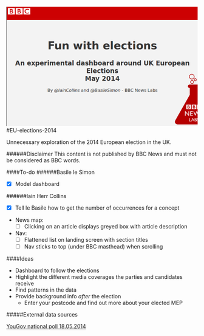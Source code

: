 ![alt tag](https://raw.githubusercontent.com/basilesimon/EU-elections-2014/master/src/sreenshot-readme.png)
#EU-elections-2014

Unnecessary exploration of the 2014 European election in the UK.

######Disclaimer
This content is not published by BBC News and must not be considered as BBC words.

####To-do
######Basile le Simon
- [x] Model dashboard 

######Iain Herr Collins
- [x] Tell le Basile how to get the number of occurrences for a concept
- News map: 
    - [ ] Clicking on an article displays greyed box with article description
- Nav: 
    - [ ] Flattened list on landing screen with section titles
    - [ ] Nav sticks to top (under BBC masthead) when scrolling

####Ideas
- Dashboard to follow the elections
- Highlight the different media coverages the parties and candidates receive
- Find patterns in the data
- Provide background info *after* the election
    - Enter your postcode and find out more about your elected MEP

#####External data sources

[YouGov national poll 18.05.2014](http://d25d2506sfb94s.cloudfront.net/cumulus_uploads/document/eh81zosob6/YG-Archive-Pol-Sunday-Times-results-140516.pdf)
